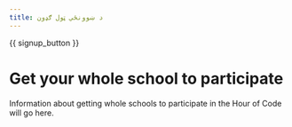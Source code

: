 ```yaml
---
title: د ښوونځي ټول ګډون
---
```


{{ signup_button }}

# Get your whole school to participate

Information about getting whole schools to participate in the Hour of Code will go here.